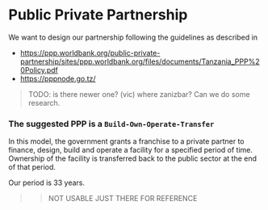 # Public Private Partnership

We want to design our partnership following the guidelines as described in 

- https://ppp.worldbank.org/public-private-partnership/sites/ppp.worldbank.org/files/documents/Tanzania_PPP%20Policy.pdf
- https://pppnode.go.tz/

> TODO: is there newer one? (vic) where zanizbar? Can we do some research.

### The suggested PPP is a ```Build-Own-Operate-Transfer```

In this model, the government grants a franchise to a private partner to finance, design, build and operate a facility for a specified period of time. Ownership of the facility is transferred back to the public sector at the end of that period.

Our period is 33 years.

>> NOT USABLE JUST THERE FOR REFERENCE